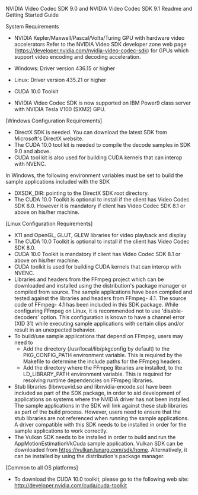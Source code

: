 NVIDIA Video Codec SDK 9.0 and NVIDIA Video Codec SDK 9.1 Readme and Getting Started Guide

System Requirements

* NVIDIA Kepler/Maxwell/Pascal/Volta/Turing GPU with hardware video accelerators
  Refer to the NVIDIA Video SDK developer zone web page 
  (https://developer.nvidia.com/nvidia-video-codec-sdk) for GPUs which support 
  video encoding and decoding acceleration.

* Windows: Driver version 436.15  or higher
* Linux:   Driver version 435.21  or higher
* CUDA 10.0 Toolkit 
* NVIDIA Video Codec SDK is now supported on IBM Power9 class server with
  NVIDIA Tesla V100 (SXM2) GPU.

[Windows Configuration Requirements]
- DirectX SDK is needed. You can download the latest SDK from Microsoft's DirectX 
  website.
- The CUDA 10.0 tool kit is needed to compile the decode samples in SDK 9.0
  and above.
- CUDA tool kit is also used for building CUDA kernels that can interop with 
  NVENC.

In Windows, the following environment variables must be set to build the sample
applications included with the SDK
  - DXSDK_DIR: pointing to the DirectX SDK root directory. 
  - The CUDA 10.0 Toolkit is optional to install if the client has 
    Video Codec SDK 8.0. However it is mandatory if client has 
    Video Codec SDK 8.1 or above on his/her machine.

[Linux Configuration Requirements]    
  - X11 and OpenGL, GLUT, GLEW libraries for video playback and display 
  - The CUDA 10.0 Toolkit is optional to install if the client has Video Codec 
    SDK 8.0. 
  - CUDA 10.0 Toolkit is mandatory if client has Video Codec SDK 8.1 or above 
    on his/her machine. 
  - CUDA toolkit is used for building CUDA kernels that can interop with NVENC.
  - Libraries and headers from the FFmpeg project which can be downloaded and 
    installed using the distribution's package manager or compiled from source.
    The sample applications have been compiled and tested against the 
    libraries and headers from FFmpeg- 4.1. The source code of FFmpeg- 4.1 
    has been included in this SDK package. While configuring FFmpeg on Linux,
    it is recommended not to use 'disable-decoders' option. This configuration
    is known to have a channel error (XID 31) while executing sample
    applications with certain clips and/or result in an unexpected behavior.
  - To build/use sample applications that depend on FFmpeg, users may need to
      * Add the directory (/usr/local/lib/pkgconfig by default) to the 
        PKG_CONFIG_PATH environment variable. This is required by the Makefile
        to determine the include paths for the FFmpeg headers.
      * Add the directory where the FFmpeg libraries are installed, to the 
        LD_LIBRARY_PATH environment variable. This is required for resolving 
        runtime dependencies on FFmpeg libraries.
  - Stub libraries (libnvcuvid.so and libnvidia-encode.so) have been included
    as part of the SDK package, in order to aid development of applications on
    systems where the NVIDIA driver has not been installed. The sample
    applications in the SDK will link against these stub libraries as part of
    the build process. However, users need to ensure that the stub libraries
    are not referenced when running the sample applications. A driver
    compatible with this SDK needs to be installed in order for the sample
    applications to work correctly.
  - The Vulkan SDK needs to be installed in order to build and run the
    AppMotionEstimationVkCuda sample application. Vulkan SDK can be downloaded
    from https://vulkan.lunarg.com/sdk/home. Alternatively, it can be
    installed by using the distribution's package manager.

[Common to all OS platforms]
* To download the CUDA 10.0 toolkit, please go to the following web site:
  http://developer.nvidia.com/cuda/cuda-toolkit

